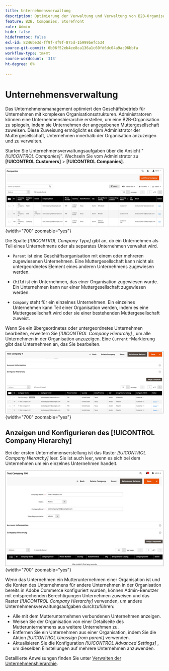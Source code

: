 ```yaml
---
title: Unternehmensverwaltung
description: Optimierung der Verwaltung und Verwaltung von B2B-Organisationen mit komplexen Betriebsmodellen.
feature: B2B, Companies, Storefront
role: Admin
hide: false
hidefromtoc: false
exl-id: 8246be3d-ff9f-4f9f-875d-1b999befc534
source-git-commit: 6b06f52eb4ee8ca136a1c60fd6dc04a9ac96bbfa
workflow-type: tm+mt
source-wordcount: '313'
ht-degree: 0%

---
```


# Unternehmensverwaltung

Das Unternehmensmanagement optimiert den Geschäftsbetrieb für Unternehmen mit komplexen Organisationsstrukturen. Administratoren können eine Unternehmenshierarchie erstellen, um eine B2B-Organisation zu spiegeln, indem sie Unternehmen der angegebenen Muttergesellschaft zuweisen. Diese Zuweisung ermöglicht es dem Administrator der Muttergesellschaft, Unternehmen innerhalb der Organisation anzuzeigen und zu verwalten.

Starten Sie Unternehmensverwaltungsaufgaben über die Ansicht &quot;*[!UICONTROL Companies]*&quot;. Wechseln Sie vom Administrator zu **[!UICONTROL Customers]** > **[!UICONTROL Companies]**.

![B2B Unternehmenssteuerfeld verwalten](./assets/companies-grid-view.png){width="700" zoomable="yes"}

Die Spalte *[!UICONTROL Company Type]* gibt an, ob ein Unternehmen als Teil eines Unternehmens oder als separates Unternehmen verwaltet wird.

- `Parent` ist eine Geschäftsorganisation mit einem oder mehreren zugewiesenen Unternehmen. Eine Muttergesellschaft kann nicht als untergeordnetes Element eines anderen Unternehmens zugewiesen werden.

- `Child` ist ein Unternehmen, das einer Organisation zugewiesen wurde. Ein Unternehmen kann nur einer Muttergesellschaft zugewiesen werden.

- `Company` steht für ein einzelnes Unternehmen. Ein einzelnes Unternehmen kann Teil einer Organisation werden, indem es eine Muttergesellschaft wird oder sie einer bestehenden Muttergesellschaft zuweist.

Wenn Sie ein übergeordnetes oder untergeordnetes Unternehmen bearbeiten, erweitern Sie *[!UICONTROL Company Hierarchy]* , um alle Unternehmen in der Organisation anzuzeigen. Eine `Current` -Markierung gibt das Unternehmen an, das Sie bearbeiten.

![B2B-Unternehmenshierarchie-Raster](./assets/company-detail-hierarchy-current-flag.png){width="700" zoomable="yes"}

## Anzeigen und Konfigurieren des [!UICONTROL Company Hierarchy]

Bei der ersten Unternehmenserstellung ist das Raster *[!UICONTROL Company Hierarchy]* leer. Sie ist auch leer, wenn es sich bei dem Unternehmen um ein einzelnes Unternehmen handelt.

![B2B-Firmenhierarchieraster](./assets/company-hierarchy-grid.png){width="700" zoomable="yes"}

Wenn das Unternehmen ein Mutterunternehmen einer Organisation ist und die Konten des Unternehmens für andere Unternehmen in der Organisation bereits in Adobe Commerce konfiguriert wurden, können Admin-Benutzer mit entsprechenden Berechtigungen Unternehmen zuweisen und das Raster *[!UICONTROL Company Hierarchy]* verwenden, um andere Unternehmensverwaltungsaufgaben durchzuführen:

- Alle mit dem Mutterunternehmen verbundenen Unternehmen anzeigen.
- Weisen Sie der Organisation von einer Detailseite des Mutterunternehmens aus weitere Unternehmen zu.
- Entfernen Sie ein Unternehmen aus einer Organisation, indem Sie die Aktion *[!UICONTROL Unassign from parent]* verwenden.
- Aktualisieren Sie die Konfiguration *[!UICONTROL Advanced Settings]* , um dieselben Einstellungen auf mehrere Unternehmen anzuwenden.

Detaillierte Anweisungen finden Sie unter [Verwalten der Unternehmenshierarchie](manage-company-hierarchy.md).

